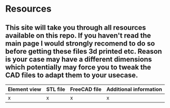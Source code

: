 # Resources

This site will take you through all resources available on this repo. If you haven't read the main page I would strongly recomend to do so before getting these files 3d printed etc.
Reason is your case may have a different dimensions which potentially may force you to tweak the CAD files to adapt them to your usecase.
---
| Element view | STL file | FreeCAD file | Additional information |
| --- | --- | --- | --- |
| x | x | x | x |
